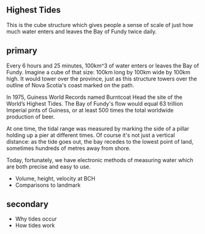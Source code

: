 Highest Tides 
-------------

This is the cube structure which gives people a sense of scale of just how much water enters and leaves the Bay of Fundy twice daily. 

## primary

Every 6 hours and 25 minutes, 100km^3 of water enters or leaves the Bay of Fundy. Imagine a cube of that size: 100km long by 100km wide by 100km high. It would tower over the province, just as this structure towers over the outline of Nova Scotia's coast marked on the path. 

In 1975, Guiness World Records named Burntcoat Head the site of the World’s Highest Tides. The Bay of Fundy's flow would equal 63 trillion Imperial pints of Guiness, or at least 500 times the total worldwide production of beer. 

At one time, the tidal range was measured by marking the side of a pillar holding up a pier at different times. Of course it's not just a vertical distance: as the tide goes out, the bay recedes to the lowest point of land, sometimes hundreds of metres away from shore. 

Today, fortunately, we have electronic methods of measuring water which are both precise and easy to use. 

- Volume, height, velocity at BCH
- Comparisons to landmark

## secondary

- Why tides occur
- How tides work

